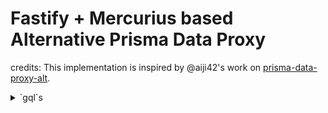 # Fastify + Mercurius based Alternative Prisma Data Proxy

credits:
This implementation is inspired by @aiji42's work on [prisma-data-proxy-alt](https://github.com/aiji42/prisma-data-proxy-alt).

<details>
<summary>`gql`s</summary>
## queryRaw

```gql
mutation {
  queryRaw(
    query: "select * from \"product\" where \"ID\"=$1"
    parameters: "[365]"
  )
}
```

## executeRaw

```gql
mutation {
  executeRaw(
    query: "update\n          \"urun\"\n        set\n          \"tmp\" = 'd!'\n        where\n          \"urun\".\"ID\" in ($1,$2)\n      "
    parameters: "[5,6]"
  )
}
```

## findMany

```gql
query {
  findManyProduct(where: { isActive: 1, isDraft: 0, ID: 365 }) {
    ID
    kategoriID
    # isActive
    # status
    # isDraft
    urun_ {
      id
      langCode
      adi
      # detay
      entityID
      createdAt
      updatedAt
    }
  }
}
```

## create

```gql
mutation {
  createOneProduct(data: { tmp: "deneme urunu1662252129727" }) {
    ID
    kategoriID
    isActive
    status
    tmp
  }
}
```

## createMany

```gql
mutation {
  createManyProduct(
    data: [
      { tmp: "deneme urunu1662253233994" }
      { tmp: "deneme urunu #21662253233994" }
    ]
  ) {
    count
  }
}
```

## deleteOne

```gql
mutation {
  deleteOneurun(where: { ID: 11 }) {
    ID
    kategoriID
    isActive
    status
    tmp
  }
}
```

## deleteMany

```gql
mutation {
  deleteManyurun(where: { ID: { in: [8, 9] } }) {
    count
  }
}
```

## updateOne

```gql
mutation {
  updateOneurun(data: { tmp: "heyooo!" }, where: { ID: 5 }) {
    ID
    kategoriID
    isActive
    status
    tmp
  }
}
```

## updateMany

```gql
mutation {
  updateManyurun(data: { tmp: "heyooo!" }, where: { ID: { in: [5, 6] } }) {
    count
  }
}
```

## upsert

```gql
mutation {
  upsertOneurun(
    where: { ID: 5 }
    update: { tmp: "dsadsa6" }
    create: { tmp: "dsadsa5" }
  ) {
    ID
    kategoriID
    isActive
    status
    tmp
  }
}
```

</details>
